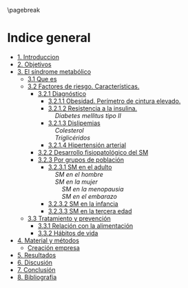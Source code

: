 \pagebreak

# Indice general

- [1. Introduccion](#introducción)
- [2. Objetivos](#objetivos)
- [3. El síndrome metabólico](#parte-teórica)
    - [3.1 Que es](#que-es)
    - [3.2 Factores de riesgo. Características.](#factores-de-riesgo.-características.)
        - [3.2.1 Diagnóstico](#diagnóstico)
            - [3.2.1.1 Obesidad. Perímetro de cintura elevado.](#obesidad-abdominal.perímetro-de-cintura-elevado.)
            - [3.2.1.2 Resistencia a la insulina.](#resistencia-a-la-insulina.-diabetes-mellitus-tipo-ii)  
                &nbsp;&nbsp;&nbsp;&nbsp;*Diabetes mellitus tipo II*
            - [3.2.1.3 Dislipemias](#dislipemias)  
                &nbsp;&nbsp;&nbsp;&nbsp;*Colesterol*  
                &nbsp;&nbsp;&nbsp;&nbsp;*Triglicéridos* 
            - [3.2.1.4 Hipertensión arterial](#hipertensión-arterial)
        - [3.2.2 Desarrollo fisiopatológico del SM](#desarrollo-fisiopatológico-del-sm)
        - [3.2.3 Por grupos de población](#por-grupos-de-población)
            - [3.2.3.1 SM en el adulto](#sm-en-el-adulto)  
                &nbsp;&nbsp;&nbsp;&nbsp;*SM en el hombre*  
                &nbsp;&nbsp;&nbsp;&nbsp;*SM en la mujer*  
                &nbsp;&nbsp;&nbsp;&nbsp;&nbsp;&nbsp;&nbsp;&nbsp;*SM en la menopausia*  
                &nbsp;&nbsp;&nbsp;&nbsp;&nbsp;&nbsp;&nbsp;&nbsp;*SM en el embarazo*
            - [3.2.3.2 SM en la infancia](#sm-en-la-infancia)
            - [3.2.3.3 SM en la tercera edad](#sm-en-la-tercera-edad)
    - [3.3 Tratamiento y prevención](#tratamiento-y-prevención)
        - [3.3.1 Relación con la alimentación](#relación-con-la-alimentación)
        - [3.3.2 Hábitos de vida](#hábitos-de-vida)
- [4. Material y métodos](#material-y-métodos)
    - [Creación empresa]()
- [5. Resultados](#resultados)
- [6. Discusión](#difusión)
- [7. Conclusión](#discusión)
- [8. Bibliografía](#bibliografía)
